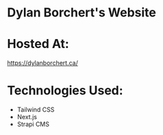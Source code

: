 # Dylan Borchert's Website

# Hosted At: 
https://dylanborchert.ca/ 

# Technologies Used:
- Tailwind CSS
- Next.js
- Strapi CMS

